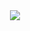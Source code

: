 <center>
    <img src="https://github.com/AvaterClasher/kounti/assets/116944847/3ce50878-f2f9-48ea-9ac3-0aea22981811" />
</center>